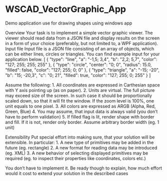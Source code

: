 # WSCAD_VectorGraphic_App
Demo application use for drawing shapes using windows app


Overview
    Your task is to implement a simple vector graphic viewer.
    The viewer should read data from a JSON file and display results on the screen in a form of your choice
    (preferably, but not limited to, a WPF application).
Input file
    Input file is a JSON file consisting of an array of objects, which can be either lines, circles or triangles. You 
    can find example input for your application below.
        [
         {
           "type": "line",
           "a": "-1,5; 3,4",
           "b": "2,2; 5,7",
           "color": "127; 255; 255; 255"
         },
         {
           "type": "circle",
           "center": "0; 0",
           "radius": 15.0,
           "filled": false,
           "color": "127; 255; 0; 0"
         },
         {
           "type": "triangle",
           "a": "-15; -20",
           "b": "15; -20,3",
           "c": "0; 21",
           "filled": true,
           "color": "127; 255; 0; 255"
         }
        ]
        
Assume the following:
    1. All coordinates are expressed in Carthesian space with Y axis pointing up (as on paper).
    2. Units are virtual. The full picture may exceed size of the screen. In such case it should be 
       proportionally scaled down, so that it will fit the window. If the zoom level is 100%, one 
       unit equals to one pixel.
    3. All colors are expressed as ARGB (Alpha, Red, Green, Blue)
    4. You may assume, that input data is always valid (you don’t have to perform validation)
    5. If filled flag is lit, render shape with border and fill. If it is not, render only border. 
       Assume arbitrary border width (eg. 1 unit)
       
Extensibility
  Put special effort into making sure, that your solution will be extensible. In particular:
    1. A new type of primitives may be added in the future (eg. rectangle)
    2. A new format for reading data may be introduced (eg. XML)
    3. A new behavior of selecting displayed primitives may be required (eg. to inspect their 
       properties like coordinates, colors etc.)
       
 You don’t have to implement it. Be ready though to explain, how much effort would it cost to extend your 
 solution in the described cases
